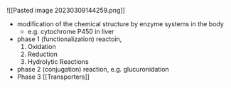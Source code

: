 ![[Pasted image 20230309144259.png]]
+ modification of the chemical structure by enzyme systems in the body​
	+ e.g. cytochrome P450 in liver
+ phase 1 (functionalization) reactoin,
	1. Oxidation
	2. Reduction
	3. Hydrolytic Reactions
+ phase 2 (conjugation) reaction, e.g. glucuronidation​
+ Phase 3 [[Transporters]] ​